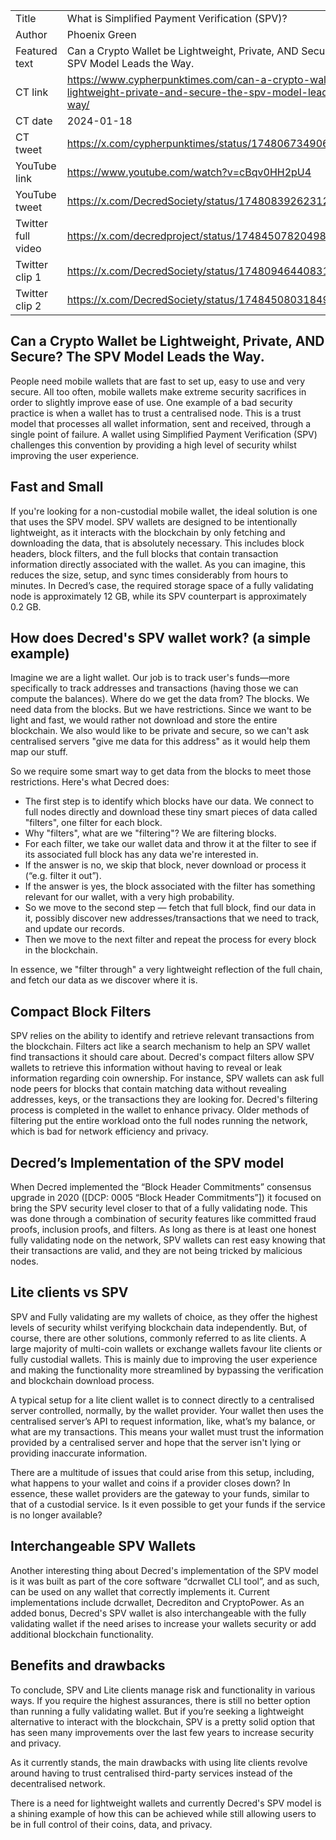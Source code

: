 |   |   |
|---|---|
| Title               | What is Simplified Payment Verification (SPV)? |
| Author              | Phoenix Green |
| Featured text       | Can a Crypto Wallet be Lightweight, Private, AND Secure? The SPV Model Leads the Way. |
| CT link             | https://www.cypherpunktimes.com/can-a-crypto-wallet-be-lightweight-private-and-secure-the-spv-model-leads-the-way/ |
| CT date             | 2024-01-18 |
| CT tweet            | https://x.com/cypherpunktimes/status/1748067349062705158 |
| YouTube link        | https://www.youtube.com/watch?v=cBqv0HH2pU4 |
| YouTube tweet       | https://x.com/DecredSociety/status/1748083926231290121 |
| Twitter full video  | https://x.com/decredproject/status/1748450782049894692 |
| Twitter clip 1      | https://x.com/DecredSociety/status/1748094644083118383 |
| Twitter clip 2      | https://x.com/DecredSociety/status/1748450803184980009 |


## Can a Crypto Wallet be Lightweight, Private, AND Secure? The SPV Model Leads the Way.

People need mobile wallets that are fast to set up, easy to use and very secure. All too often, mobile wallets make extreme security sacrifices in order to slightly improve ease of use. One example of a bad security practice is when a wallet has to trust a centralised node. This is a trust model that processes all wallet information, sent and received, through a single point of failure. A wallet using Simplified Payment Verification (SPV) challenges this convention by providing a high level of security whilst improving the user experience. 

## Fast and Small

If you're looking for a non-custodial mobile wallet, the ideal solution is one that uses the SPV model. SPV wallets are designed to be intentionally lightweight, as it interacts with the blockchain by only fetching and downloading the data, that is absolutely necessary. This includes block headers, block filters, and the full blocks that contain transaction information directly associated with the wallet. As you can imagine, this reduces the size, setup, and sync times considerably from hours to minutes. In Decred’s case, the required storage space of a fully validating node is approximately 12 GB, while its SPV counterpart is approximately 0.2 GB.

## How does Decred's SPV wallet work? (a simple example)

Imagine we are a light wallet. Our job is to track user's funds—more specifically to track addresses and transactions (having those we can compute the balances). Where do we get the data from? The blocks. We need data from the blocks. But we have restrictions. Since we want to be light and fast, we would rather not download and store the entire blockchain. We also would like to be private and secure, so we can't ask centralised servers "give me data for this address" as it would help them map our stuff.

So we require some smart way to get data from the blocks to meet those restrictions. Here's what Decred does:
*  The first step is to identify which blocks have our data. We connect to full nodes directly and download these tiny smart pieces of data called "filters", one filter for each block. 
* Why "filters", what are we "filtering"? We are filtering blocks.
* For each filter, we take our wallet data and throw it at the filter to see if its associated full block has any data we're interested in. 
* If the answer is no, we skip that block, never download or process it (“e.g. filter it out”). 
* If the answer is yes, the block associated with the filter has something relevant for our wallet, with a very high probability. 
* So we move to the second step — fetch that full block, find our data in it, possibly discover new addresses/transactions that we need to track, and update our records. 
* Then we move to the next filter and repeat the process for every block in the blockchain.

In essence, we "filter through" a very lightweight reflection of the full chain, and fetch our data as we discover where it is.

## Compact Block Filters

SPV relies on the ability to identify and retrieve relevant transactions from the blockchain. Filters act like a search mechanism to help an SPV wallet find transactions it should care about. Decred's compact filters allow SPV wallets to retrieve this information without having to reveal or leak information regarding coin ownership. For instance, SPV wallets can ask full node peers for blocks that contain matching data without revealing addresses, keys, or the transactions they are looking for. Decred's filtering process is completed in the wallet to enhance privacy. Older methods of filtering put the entire workload onto the full nodes running the network, which is bad for network efficiency and privacy.

## Decred’s Implementation of the SPV model

When Decred implemented the “Block Header Commitments” consensus upgrade in 2020 ([DCP: 0005 “Block Header Commitments”]) it focused on bring the SPV security level closer to that of a fully validating node. This was done through a combination of security features like committed fraud proofs, inclusion proofs, and filters. As long as there is at least one honest fully validating node on the network, SPV wallets can rest easy knowing that their transactions are valid, and they are not being tricked by malicious nodes.

## Lite clients vs SPV

SPV and Fully validating are my wallets of choice, as they offer the highest levels of security whilst verifying blockchain data independently. But, of course, there are other solutions, commonly referred to as lite clients. A large majority of multi-coin wallets or exchange wallets favour lite clients or fully custodial wallets. This is mainly due to improving the user experience and making the functionality more streamlined by bypassing the verification and blockchain download process.

A typical setup for a lite client wallet is to connect directly to a centralised server controlled, normally, by the wallet provider. Your wallet then uses the centralised server’s API to request information, like, what’s my balance, or what are my transactions. This means your wallet must trust the information provided by a centralised server and hope that the server isn't lying or providing inaccurate information.

There are a multitude of issues that could arise from this setup, including, what happens to your wallet and coins if a provider closes down? In essence, these wallet providers are the gateway to your funds, similar to that of a custodial service. Is it even possible to get your funds if the service is no longer available?

## Interchangeable SPV Wallets

Another interesting thing about Decred's implementation of the SPV model is it was built as part of the core software “dcrwallet CLI tool”, and as such, can be used on any wallet that correctly implements it. Current implementations include dcrwallet, Decrediton and CryptoPower. As an added bonus, Decred's SPV wallet is also interchangeable with the fully validating wallet if the need arises to increase your wallets security or add additional blockchain functionality.

## Benefits and drawbacks

To conclude, SPV and Lite clients manage risk and functionality in various ways. If you require the highest assurances, there is still no better option than running a fully validating wallet. But if you’re seeking a lightweight alternative to interact with the blockchain, SPV is a pretty solid option that has seen many improvements over the last few years to increase security and privacy. 

As it currently stands, the main drawbacks with using lite clients revolve around having to trust centralised third-party services instead of the decentralised network.

There is a need for lightweight wallets and currently Decred's SPV model is a shining example of how this can be achieved while still allowing users to be in full control of their coins, data, and privacy.
